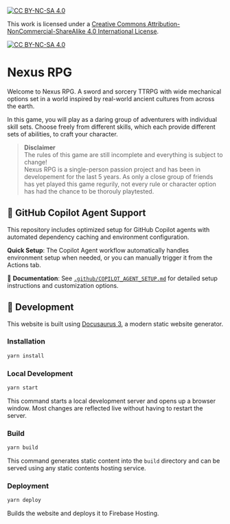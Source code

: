 [![CC BY-NC-SA 4.0][cc-by-nc-sa-shield]][cc-by-nc-sa]

This work is licensed under a
[Creative Commons Attribution-NonCommercial-ShareAlike 4.0 International License][cc-by-nc-sa].

[![CC BY-NC-SA 4.0][cc-by-nc-sa-image]][cc-by-nc-sa]

[cc-by-nc-sa]: http://creativecommons.org/licenses/by-nc-sa/4.0/
[cc-by-nc-sa-image]: https://licensebuttons.net/l/by-nc-sa/4.0/88x31.png
[cc-by-nc-sa-shield]: https://img.shields.io/badge/License-CC%20BY--NC--SA%204.0-lightgrey.svg

# Nexus RPG

Welcome to Nexus RPG. A sword and sorcery TTRPG with wide mechanical options set in a world inspired by real-world ancient cultures from across the earth.

In this game, you will play as a daring group of adventurers with individual skill sets. Choose freely from different skills, which each provide different sets of abilities, to craft your character.

> **Disclaimer**<br/>
> The rules of this game are still incomplete and everything is subject to change!<br/>
> Nexus RPG is a single-person passion project and has been in developement for the last 5 years. As only a close group of friends has yet played this game regurily, not every rule or character option has had the chance to be thorouly playtested.
> 

## 🤖 GitHub Copilot Agent Support

This repository includes optimized setup for GitHub Copilot agents with automated dependency caching and environment configuration. 

**Quick Setup**: The Copilot Agent workflow automatically handles environment setup when needed, or you can manually trigger it from the Actions tab.

📖 **Documentation**: See [`.github/COPILOT_AGENT_SETUP.md`](.github/COPILOT_AGENT_SETUP.md) for detailed setup instructions and customization options.

## 🚀 Development

This website is built using [Docusaurus 3](https://docusaurus.io/), a modern static website generator.

### Installation

```bash
yarn install
```

### Local Development

```bash
yarn start
```

This command starts a local development server and opens up a browser window. Most changes are reflected live without having to restart the server.

### Build

```bash
yarn build
```

This command generates static content into the `build` directory and can be served using any static contents hosting service.

### Deployment

```bash
yarn deploy
```

Builds the website and deploys it to Firebase Hosting.

